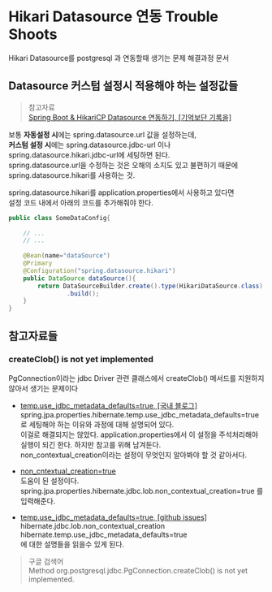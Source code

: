 # Hikari Datasource 연동 Trouble Shoots
Hikari Datasource를 postgresql 과 연동할때 생기는 문제 해결과정 문서

## Datasource 커스텀 설정시 적용해야 하는 설정값들
> 참고자료  
  [Spring Boot & HikariCP Datasource 연동하기, \[기억보단 기록을\]](https://jojoldu.tistory.com/296)

보통 **자동설정 시**에는 spring.datasource.url 값을 설정하는데,  
**커스텀 설정 시**에는 spring.datasource.jdbc-url 이나 spring.datasource.hikari.jdbc-url에 세팅하면 된다.  
spring.datasource.url을 수정하는 것은 오해의 소지도 있고 불편하기 때문에 spring.datasource.hikari를 사용하는 것.  

spring.datasource.hikari를 application.properties에서 사용하고 있다면  
설정 코드 내에서 아래의 코드를 추가해줘야 한다.  
```java
public class SomeDataConfig{
    
    // ...
    // ...
    
    @Bean(name="dataSource")
    @Primary
    @Configuration("spring.datasource.hikari")
    public DataSource dataSource(){
        return DataSourceBuilder.create().type(HikariDataSource.class)
                .build();
    }    
}
```

## 참고자료들
### createClob() is not yet implemented
PgConnection이라는 jdbc Driver 관련 클래스에서 createClob() 메서드를 지원하지 않아서 생기는 문제이다
 - [temp.use_jdbc_metadata_defaults=true, \[국내 블로그\]](https://ryudaewan.wordpress.com/2018/02/08/pgsql_jpa/)
   spring.jpa.properties.hibernate.temp.use_jdbc_metadata_defaults=true 로 세팅해야 하는 이유와 과정에 대해 설명되어 있다.  
   이걸로 해결되지는 않았다. application.properties에서 이 설정을 주석처리해야 실행이 되긴 한다. 
   하지만 참고를 위해 남겨둔다.   
   non_contextual_creation이라는 설정이 무엇인지 알아봐야 할 것 같아서다.    
   
 - [non_cntextual_creation=true](https://medium.com/msolo021015/%EC%8A%A4%ED%94%84%EB%A7%81-%EB%B6%80%ED%8A%B8%EB%A1%9C-%EC%8B%9C%EC%9E%91%ED%95%98%EB%8A%94-%ED%85%8C%EC%8A%A4%ED%8A%B8-jpa-part-2-ef3c302cff52)  
   도움이 된 설정이다.  
   spring.jpa.properties.hibernate.jdbc.lob.non_contextual_creation=true 를 입력해준다.  

 - [temp.use_jdbc_metadata_defaults=true, \[github issues\]](https://github.com/pgjdbc/pgjdbc/issues/1102)  
   hibernate.jdbc.lob.non_contextual_creation  
   hibernate.temp.use_jdbc_metadata_defaults=true  
   에 대한 설명들을 읽을수 있게 된다.  
   
     
     
> 구글 검색어  
Method org.postgresql.jdbc.PgConnection.createClob() is not yet implemented.


